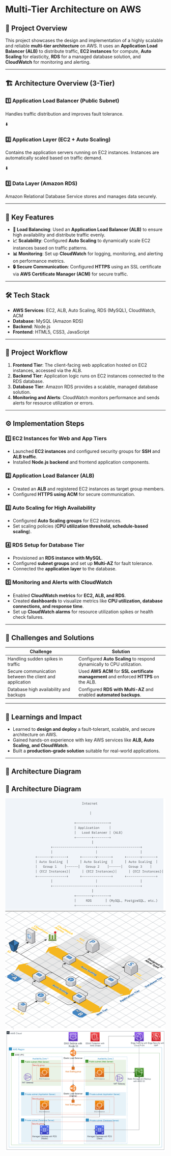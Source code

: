 # Multi-Tier Architecture on AWS

## 🚀 Project Overview
This project showcases the design and implementation of a highly scalable and reliable **multi-tier architecture** on AWS. It uses an **Application Load Balancer (ALB)** to distribute traffic, **EC2 instances** for compute, **Auto Scaling** for elasticity, **RDS** for a managed database solution, and **CloudWatch** for monitoring and alerting.

---
## 🏗 Architecture Overview (3-Tier)

### **1️⃣ Application Load Balancer (Public Subnet)**
Handles traffic distribution and improves fault tolerance.

⬇️

### **2️⃣ Application Layer (EC2 + Auto Scaling)**
Contains the application servers running on EC2 instances. Instances are automatically scaled based on traffic demand.

⬇️

### **3️⃣ Data Layer (Amazon RDS)**
Amazon Relational Database Service stores and manages data securely.

---
## 🌟 Key Features
- **🔄 Load Balancing**: Used an **Application Load Balancer (ALB)** to ensure high availability and distribute traffic evenly.
- **📈 Scalability**: Configured **Auto Scaling** to dynamically scale EC2 instances based on traffic patterns.
- **📊 Monitoring**: Set up **CloudWatch** for logging, monitoring, and alerting on performance metrics.
- **🔒 Secure Communication**: Configured **HTTPS** using an SSL certificate via **AWS Certificate Manager (ACM)** for secure traffic.

---
## 🛠 Tech Stack
- **AWS Services**: EC2, ALB, Auto Scaling, RDS (MySQL), CloudWatch, ACM
- **Database**: MySQL (Amazon RDS)
- **Backend**: Node.js
- **Frontend**: HTML5, CSS3, JavaScript

---
## 📜 Project Workflow
1. **Frontend Tier**: The client-facing web application hosted on EC2 instances, accessed via the ALB.
2. **Backend Tier**: Application logic runs on EC2 instances connected to the RDS database.
3. **Database Tier**: Amazon RDS provides a scalable, managed database solution.
4. **Monitoring and Alerts**: CloudWatch monitors performance and sends alerts for resource utilization or errors.

---
## ⚙️ Implementation Steps
### **1️⃣ EC2 Instances for Web and App Tiers**
- Launched **EC2 instances** and configured security groups for **SSH** and **ALB traffic**.
- Installed **Node.js backend** and frontend application components.

### **2️⃣ Application Load Balancer (ALB)**
- Created an **ALB** and registered EC2 instances as target group members.
- Configured **HTTPS using ACM** for secure communication.

### **3️⃣ Auto Scaling for High Availability**
- Configured **Auto Scaling groups** for EC2 instances.
- Set scaling policies (**CPU utilization threshold, schedule-based scaling**).

### **4️⃣ RDS Setup for Database Tier**
- Provisioned an **RDS instance with MySQL**.
- Configured **subnet groups** and set up **Multi-AZ** for fault tolerance.
- Connected the **application layer** to the database.

### **5️⃣ Monitoring and Alerts with CloudWatch**
- Enabled **CloudWatch metrics** for **EC2, ALB, and RDS**.
- Created **dashboards** to visualize metrics like **CPU utilization, database connections, and response time**.
- Set up **CloudWatch alarms** for resource utilization spikes or health check failures.

---
## 🚧 Challenges and Solutions
| Challenge | Solution |
|-----------|----------|
| Handling sudden spikes in traffic | Configured **Auto Scaling** to respond dynamically to CPU utilization. |
| Secure communication between the client and application | Used **AWS ACM** for **SSL certificate management** and enforced **HTTPS** on the ALB. |
| Database high availability and backups | Configured **RDS with Multi-AZ** and enabled **automated backups**. |

---
## 🎯 Learnings and Impact
- Learned to **design and deploy** a fault-tolerant, scalable, and secure architecture on AWS.
- Gained hands-on experience with key AWS services like **ALB, Auto Scaling, and CloudWatch**.
- Built a **production-grade solution** suitable for real-world applications.

---
## 📸 Architecture Diagram
## 📸 Architecture Diagram
![AWS Architecture](images/multi-tier-arch-1.png)
![AWS Architecture](images/multi-tier-arch-2.png)
![AWS Architecture](images/multi-tier-arch-3.png)

